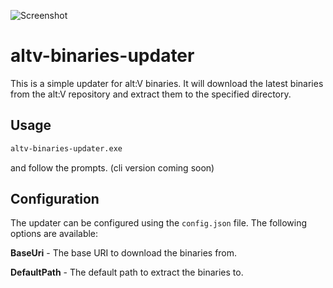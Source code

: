 ![Screenshot](https://i.imgur.com/0JQioOM.png)
# altv-binaries-updater

This is a simple updater for alt:V binaries. It will download the latest binaries from the alt:V repository and extract them to the specified directory.

## Usage

```bash
altv-binaries-updater.exe
```

and follow the prompts. (cli version coming soon)

## Configuration

The updater can be configured using the `config.json` file. The following options are available:

**BaseUri** - The base URI to download the binaries from.

**DefaultPath** - The default path to extract the binaries to.
